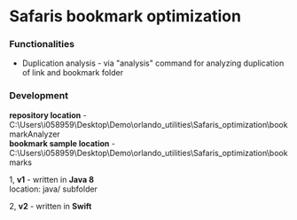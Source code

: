 # Safaris bookmark optimization #
### Functionalities ###
* Duplication analysis - via "analysis" command for analyzing duplication of link and bookmark folder

### Development  ###
**repository location** - C:\Users\i058959\Desktop\Demo\orlando_utilities\Safaris_optimization\bookmarkAnalyzer  
**bookmark sample location** - C:\Users\i058959\Desktop\Demo\orlando_utilities\Safaris_optimization\bookmarks  

1, **v1** - written in **Java 8**  
location: java/ subfolder  
  

2, **v2** - written in **Swift**